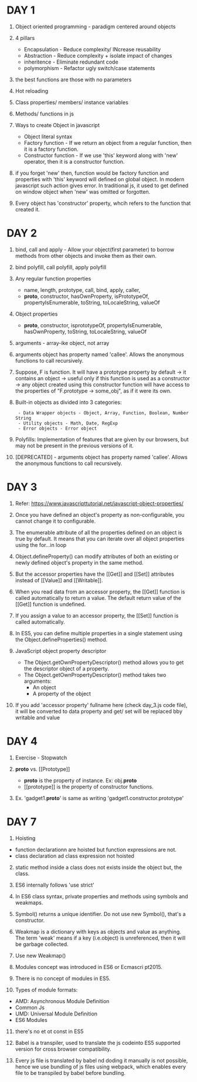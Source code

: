 # DAY 1

1. Object oriented programming - paradigm centered around objects

2. 4 pillars

   - Encapsulation - Reduce complexity/ INcrease reusability
   - Abstraction - Reduce complexity + isolate impact of changes
   - inheritence - Eliminate redundant code
   - polymorphism - Refactor ugly switch/case statements

3. the best functions are those with no parameters

4. Hot reloading

5. Class properties/ members/ instance variables

6. Methods/ functions in js

7. Ways to create Object in javascript

    - Object literal syntax
    - Factory function - If we return an object from a regular function, then it is a factory function.
    - Constructor function - If we use 'this' keyword along with 'new' operator, then it is a constructor function.

8. if you forget 'new' then, function would be factory function and properties with 'this' keyword will defined on global object. In modern javascript such action gives error. In traditional js, it used to get defined on window object when 'new' was omitted or forgotten.

9. Every object has 'constructor' property, whcih refers to the function that created it.

# DAY 2 

1. bind, call and apply - Allow your object(first parameter) to borrow methods from other objects and invoke them as their own.

2. bind polyfill, call polyfill, apply polyfill

3. Any regular function properties

    - name, length, prototype, call, bind, apply, caller,
    -  __proto__, constructor, hasOwnProperty, isPrototypeOf, propertyIsEnumerable, toString, toLocaleString, valueOf

4. Object properties

    -  __proto__, constructor, isprototypeOf, propertyIsEnumerable, hasOwnProperty, toString, toLocaleString, valueOf

5. arguments - array-ike object, not array

6. arguments object has property named 'callee'. Allows the anonymous functions to call recursively.

7. Suppose, F is function. It will have a prototype property by default -> it contains an object -> useful only if this function is used as a constructor -> any object created using this constructor function will have access to the properties of "F.prototype -> some_obj", as if it were its own.

8. Built-in objects as divided into 3 categories:

        - Data Wrapper objects - Object, Array, Function, Boolean, Number String
        - Utility objects - Math, Date, RegExp
        - Error objects - Error object

9. Polyfills: Implementation of features that are given by our browsers, but may not be present in the previous versions of it.

10. [DEPRECATED] - arguments object has property named 'callee'. Allows the anonymous functions to call recursively.

# DAY 3 

1. Refer: https://www.javascripttutorial.net/javascript-object-properties/

2. Once you have defined an object's property as non-configurable, you cannot change it to configurable.

3. The enumerable attribute of all the properties defined on an object is true by default. It means that you can iterate over all object properties using the for...in loop

4. Object.defineProperty() can modify attributes of both an existing or newly defined object's property in the same method.

5. But the accessor properties have the [[Get]] and [[Set]] attributes instead of [[Value]] and [[Writable]].

6. When you read data from an accessor property, the [[Get]] function is called automatically to return a value. The default return value of the [[Get]] function is undefined.

7. If you assign a value to an accessor property, the [[Set]] function is called automatically.

8. In ES5, you can define multiple properties in a single statement using the Object.defineProperties() method.

9. JavaScript object property descriptor

    - The  Object.getOwnPropertyDescriptor() method allows you to get the descriptor object of a property.
    - The Object.getOwnPropertyDescriptor() method takes two arguments:
        - An object
        - A property of the object

10. If you add 'accessor property' fullname here (check day_3.js code file), it will be converted to data property and get/ set will be replaced bby writable and value

# DAY 4 

1. Exercise - Stopwatch

2. **proto** vs. [[Prototype]]

    - **proto** is the property of instance. Ex: obj.**proto**
    - [[prototype]] is the property of constructor functions.

3. Ex. 'gadget1.**proto**' is same as writing 'gadget1.constructor.prototype'

# DAY 7 

1. Hoisting 
- function declarationn are hoisted but function expressions are not.
- class declaration ad class expression not hoisted

2. static method inside a class does not exists inside the object but, the class.

3. ES6 internally follows 'use strict'

4. In ES6 class syntax, private properties and methods using symbols and weakmaps.

5. Symbol() returns a unique identifier. Do not use new Symbol(), that's a constructor.

6. Weakmap is a dictionary with keys as objects and value as anything. The term 'weak' means if a key (i.e.object) is unreferenced, then it will be garbage collected.

7. Use new Weakmap()

8. Modules concept was introduced in ES6 or Ecmascri pt2015.

9. There is no concept of modules in ES5.

10.  Types of module formats:

- AMD: Asynchronous Module Definition
- Common Js
- UMD: Universal Module Definition
- ES6 Modules

11. there's no et ot const in ES5

12. Babel is a transpiler, used to translate the js codeinto ES5 supported version for cross browser compatibility.

13. Every js file is translated by babel nd doding it manually is not possible, hence we use bundling of js files using webpack, which enables every file to be transpiled by babel before bundling.
